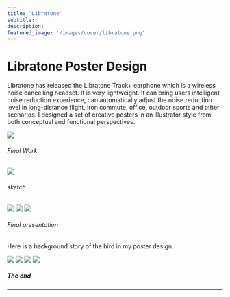 ```yaml
---
title: 'Libratone'
subtitle: 
description: 
featured_image: '/images/cover/libratone.png'
---
```



# Libratone Poster Design

Libratone has released the Libratone Track+ earphone which is a wireless noise cancelling headset. It is very lightweight. It can bring users intelligent noise reduction experience, can automatically adjust the noise reduction level in long-distance flight, iron commute, office, outdoor sports and other scenarios. I designed a set of creative posters in an illustrator style from both conceptual and functional perspectives.


![]({{site.baseurl}}/images/libratone/combining.jpg)
###### Final Work


![]({{site.baseurl}}/images/libratone/sketch.jpg)
###### sketch	

<div class="gallery" data-columns="3">
	<img src="{{site.baseurl}}/images/libratone/poster.jpg">
	<img src="{{site.baseurl}}/images/libratone/poster2.jpg">
	<img src="{{site.baseurl}}/images/libratone/poster3.jpg">
</div>

###### Final presentation


Here is a background story of the bird in my poster design. 
<div class="gallery" data-columns="4">
	<img src="{{site.baseurl}}/images/libratone/comic1.jpg"> 
	<img src="{{site.baseurl}}/images/libratone/comic2.jpg">
	<img src="{{site.baseurl}}/images/libratone/comic3.jpg">
	<img src="{{site.baseurl}}/images/libratone/comic4.jpg">
</div>

##### The end
---